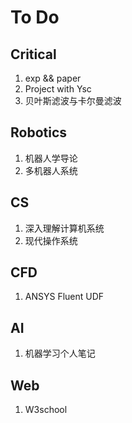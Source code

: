 # To Do

## Critical

1. exp && paper
2. Project with Ysc
3. 贝叶斯滤波与卡尔曼滤波

## Robotics

1. 机器人学导论
2. 多机器人系统

## CS

1. 深入理解计算机系统
2. 现代操作系统

## CFD

1. ANSYS Fluent UDF

## AI

1. 机器学习个人笔记

## Web

1. W3school